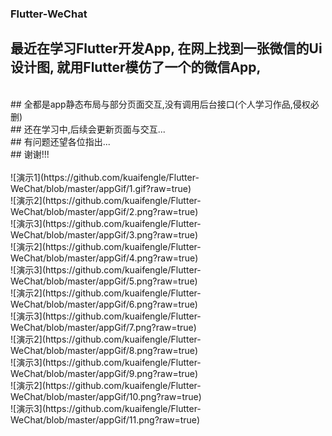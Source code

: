 ### Flutter-WeChat
## 最近在学习Flutter开发App, 在网上找到一张微信的Ui设计图, 就用Flutter模仿了一个的微信App, 
<br>
## 全都是app静态布局与部分页面交互,没有调用后台接口(个人学习作品,侵权必删)
<br>
## 还在学习中,后续会更新页面与交互...
<br>
## 有问题还望各位指出...
<br>
## 谢谢!!!
<br/>

<br/>
![演示1](https://github.com/kuaifengle/Flutter-WeChat/blob/master/appGif/1.gif?raw=true)
<br/>
![演示2](https://github.com/kuaifengle/Flutter-WeChat/blob/master/appGif/2.png?raw=true)
<br/>
![演示3](https://github.com/kuaifengle/Flutter-WeChat/blob/master/appGif/3.png?raw=true)
<br/>
![演示2](https://github.com/kuaifengle/Flutter-WeChat/blob/master/appGif/4.png?raw=true)
<br/>
![演示3](https://github.com/kuaifengle/Flutter-WeChat/blob/master/appGif/5.png?raw=true)
<br/>
![演示2](https://github.com/kuaifengle/Flutter-WeChat/blob/master/appGif/6.png?raw=true)
<br/>
![演示3](https://github.com/kuaifengle/Flutter-WeChat/blob/master/appGif/7.png?raw=true)
<br/>
![演示2](https://github.com/kuaifengle/Flutter-WeChat/blob/master/appGif/8.png?raw=true)
<br/>
![演示3](https://github.com/kuaifengle/Flutter-WeChat/blob/master/appGif/9.png?raw=true)
<br/>
![演示2](https://github.com/kuaifengle/Flutter-WeChat/blob/master/appGif/10.png?raw=true)
<br/>
![演示3](https://github.com/kuaifengle/Flutter-WeChat/blob/master/appGif/11.png?raw=true)
<br/>

